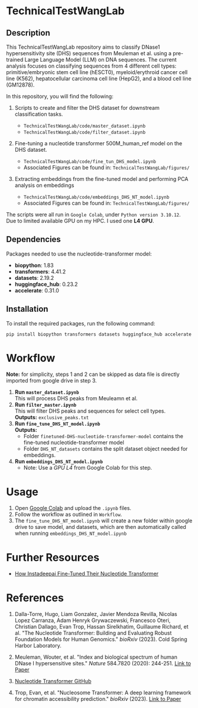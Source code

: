 # TechnicalTestWangLab

## Description

This TechnicalTestWangLab repository aims to classify DNase1 hypersensitivity site (DHS) sequences from Meuleman et al. using a pre-trained Large Language Model (LLM) on DNA sequences. The current analysis focuses on classifying sequences from 4 different cell types: primitive/embryonic stem cell line (hESCT0), myeloid/erythroid cancer cell line (K562), hepatocellular carcinoma cell line (HepG2), and a blood cell line (GM12878).

In this repository, you will find the following:
1. Scripts to create and filter the DHS dataset for downstream classification tasks.
    - `TechnicalTestWangLab/code/master_dataset.ipynb`
    - `TechnicalTestWangLab/code/filter_dataset.ipynb`

2. Fine-tuning a nucleotide transformer 500M_human_ref model on the DHS dataset.
    - `TechnicalTestWangLab/code/fine_tun_DHS_model.ipynb`
    - Associated Figures can be found in: `TechnicalTestWangLab/figures/`
3. Extracting embeddings from the fine-tuned model and performing PCA analysis on embeddings 
    - `TechnicalTestWangLab/code/embeddings_DHS_NT_model.ipynb`
    - Associated Figures can be found in: `TechnicalTestWangLab/figures/`

The scripts were all run in `Google Colab`, under `Python version 3.10.12`. \
Due to limited available GPU on my HPC. I used one **L4 GPU**. 


## Dependencies

Packages needed to use the nucleotide-transformer model:
- **biopython**: 1.83
- **transformers**: 4.41.2
- **datasets**: 2.19.2
- **huggingface_hub**: 0.23.2
- **accelerate**: 0.31.0

## Installation

To install the required packages, run the following command:

```bash
pip install biopython transformers datasets huggingface_hub accelerate umap-learn
```

# Workflow
**Note:** for simplicity, steps 1 and 2 can be skipped as data file is directly imported from google drive in step 3. 
1. **Run `master_dataset.ipynb`**  
   This will process DHS peaks from Meuleamn et al.
2. **Run `filter_master.ipynb`**  
   This will filter DHS peaks and sequences for select cell types.  
   **Outputs:** `exclusive_peaks.txt` 
3. **Run `fine_tune_DHS_NT_model.ipynb`**  
   **Outputs:** 
   - Folder `finetuned-DHS-nucleotide-transformer-model` contains the fine-tuned nucleotide-transformer model 
   - Folder `DHS_NT_datasets` contains the split dataset object needed for embeddings. 
4. **Run `embeddings_DHS_NT_model.ipynb`**
   - Note: Use a *GPU L4* from Google Colab for this step.

# Usage
1. Open [Google Colab](https://colab.research.google.com/) and upload the `.ipynb` files.
2. Follow the workflow as outlined in `Workflow`.
3. The `fine_tune_DHS_NT_model.ipynb` will create a new folder within google drive to save model, and datasets, which are then automatically called when running `embeddings_DHS_NT_model.ipynb`


# Further Resources

- [How Instadeepai Fine-Tuned Their Nucleotide Transformer](https://github.com/huggingface/notebooks/blob/main/examples/nucleotide_transformer_dna_sequence_modelling.ipynb)

# References

1. Dalla-Torre, Hugo, Liam Gonzalez, Javier Mendoza Revilla, Nicolas Lopez Carranza, Adam Henryk Grywaczewski, Francesco Oteri, Christian Dallago, Evan Trop, Hassan Sirelkhatim, Guillaume Richard, et al. "The Nucleotide Transformer: Building and Evaluating Robust Foundation Models for Human Genomics." *bioRxiv* (2023). Cold Spring Harbor Laboratory.

2. Meuleman, Wouter, et al. "Index and biological spectrum of human DNase I hypersensitive sites." *Nature* 584.7820 (2020): 244-251. [Link to Paper](https://www.nature.com/articles/s41586-020-2559-3)

3. [Nucleotide Transformer GitHub](https://github.com/instadeepai/nucleotide-transformer)

4. Trop, Evan, et al. "Nucleosome Transformer: A deep learning framework for chromatin accessibility prediction." *bioRxiv* (2023). [Link to Paper](https://www.biorxiv.org/content/10.1101/2023.01.11.523679v3)

